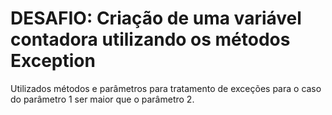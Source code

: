 # DESAFIO: Criação de uma variável contadora utilizando os métodos Exception
Utilizados métodos e parâmetros para tratamento de exceções para o caso do parâmetro 1 ser maior que o parâmetro 2.
